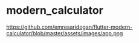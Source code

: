 # modern_calculator

https://github.com/emresaridogan/flutter-modern-calculator/blob/master/assets/images/app.png
